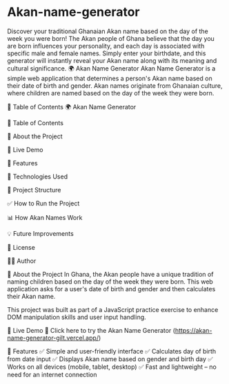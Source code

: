 # Akan-name-generator
 Discover your traditional Ghanaian Akan name based on the day of the week you were born! The Akan people of Ghana believe that the day you are born influences your personality, and each day is associated with specific male and female names. Simply enter your birthdate, and this generator will instantly reveal your Akan name along with its meaning and cultural significance.
🌍 Akan Name Generator
Akan Name Generator is a simple web application that determines a person's Akan name based on their date of birth and gender. Akan names originate from Ghanaian culture, where children are named based on the day of the week they were born.

📌 Table of Contents
🌍 Akan Name Generator

📌 Table of Contents

📖 About the Project

🎥 Live Demo

🚀 Features

🔧 Technologies Used

📁 Project Structure

✅ How to Run the Project

📊 How Akan Names Work

💡 Future Improvements

📄 License

👨‍💻 Author

📖 About the Project
In Ghana, the Akan people have a unique tradition of naming children based on the day of the week they were born. This web application asks for a user's date of birth and gender and then calculates their Akan name.

This project was built as part of a JavaScript practice exercise to enhance DOM manipulation skills and user input handling.

🎥 Live Demo
🔗 Click here to try the Akan Name Generator (https://akan-name-generator-gilt.vercel.app/)

🚀 Features
✅ Simple and user-friendly interface
✅ Calculates day of birth from date input
✅ Displays Akan name based on gender and birth day
✅ Works on all devices (mobile, tablet, desktop)
✅ Fast and lightweight – no need for an internet connection